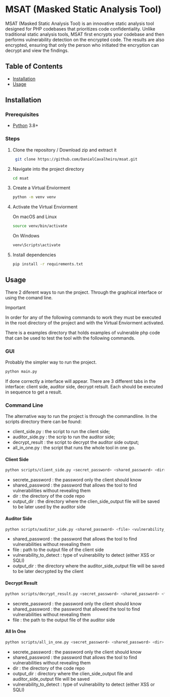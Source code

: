 # MSAT (Masked Static Analysis Tool)

MSAT (Masked Static Analysis Tool) is an innovative static analysis tool designed for PHP codebases that prioritizes code confidentiality. Unlike traditional static analysis tools, MSAT first encrypts your codebase and then performs vulnerability detection on the encrypted code. The results are also encrypted, ensuring that only the person who initiated the encryption can decrypt and view the findings.

## Table of Contents

- [Installation](#installation)
- [Usage](#usage)

## Installation

### Prerequisites

- [Python](https://www.python.org/) 3.8+

### Steps

1. Clone the repository / Download zip and extract it

   ```bash
    git clone https://github.com/DanielCavalheiro/msat.git
    ```

3. Navigate into the project directory
    ```bash
    cd msat
    ```

4. Create a Virtual Enviorment

    ```bash
   python -m venv venv
   ```

6. Activate the Virtual Enviorment

    On macOS and Linux
   ```bash
   source venv/bin/activate
   ```
   On Windows
   ```bash
   venv\Scripts\activate
   ```

8. Install dependencies

    ```bash
    pip install -r requirements.txt
    ```

## Usage

There 2 diferent ways to run the project. Through the graphical interface or using the comand line.

> [!IMPORTANT]
> In order for any of the following commands to work they must be executed in the root directory of the project and with the Virtual Enviorment activated.

There is a examples directory that holds examples of vulnerable php code that can be used to test the tool with the following commands.

### GUI

Probably the simpler way to run the project.

```bash
python main.py
```
If done correctly a interface will appear. There are 3 different tabs in the interface: client side, auditor side, decrypt retsult. Each should be executed in sequence to get a result.

### Command Line

The alternative way to run the project is through the commandline. In the scripts directory there can be found:
  - client_side.py : the script to run the client side;
  - auditor_side.py : the scrip to run the auditor side;
  - decrypt_result : the script to decrypt the auditor side output;
  - all_in_one.py : the script that runs the whole tool in one go.

#### Client Side

```bash
python scripts/client_side.py <secret_password> <shared_password> <dir> <output_dir> 
```
  - secrete_password : the password only the client should know
  - shared_password : the password that allows the tool to find vulnerabilities without revealing them
  - dir : the directory of the code repo
  - output_dir : the directory where the clien_side_output file will be saved to be later used by the auditor side

#### Auditor Side

```bash
python scripts/auditor_side.py <shared_password> <file> <vulnerability_to_detect> <output_dir>
```
 - shared_password : the password that allows the tool to find vulnerabilities without revealing them
 - file : path to the output file of the client side
 - vulnerability_to_detect : type of vulnerability to detect (either XSS or SQLI)
 - output_dir : the directory where the auditor_side_output file will be saved to be later decrypted by the client

#### Decrypt Result

```bash
python scripts/decrypt_result.py <secret_password> <shared_password> <file>
```
  - secrete_password : the password only the client should know
  - shared_password : the password that allowed the tool to find vulnerabilities without revealing them
  - file : the path to the output file of the auditor side

#### All In One

```bash
python scripts/all_in_one.py <secret_password> <shared_password> <dir> <output_dir> <vulnerability_to_detect>
```
  - secrete_password : the password only the client should know
  - shared_password : the password that allows the tool to find vulnerabilities without revealing them
  - dir : the directory of the code repo
  - output_dir : directory where the clien_side_output file and auditor_side_output file will be saved
  - vulnerability_to_detect : type of vulnerability to detect (either XSS or SQLI)


